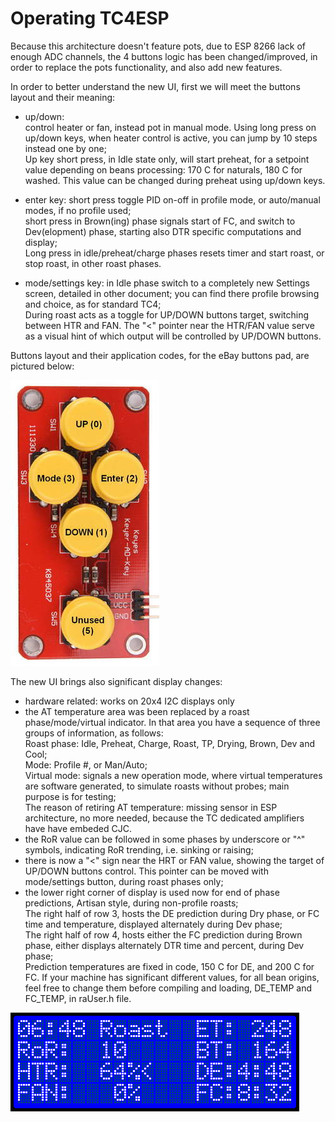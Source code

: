 Operating TC4ESP
================

Because this architecture doesn't feature pots, due to ESP 8266 lack of enough ADC channels, the 4 buttons logic has been changed/improved, in order to replace the pots functionality, and also add new features.

In order to better understand the new UI, first we will meet the buttons layout and their meaning:

- up/down:\
control heater or fan, instead pot in manual mode. Using long press on up/down keys, when heater control is active, you can jump by 10 steps instead one by one;\
Up key short press, in Idle state only, will start preheat, for a setpoint value depending on beans processing: 170 C for naturals, 180 C for washed. 
This value can be changed during preheat using up/down keys.

- enter key:
short press toggle PID on-off in profile mode, or auto/manual modes, if no profile used;\
short press in Brown(ing) phase signals start of FC, and switch to Dev(elopment) phase, starting also DTR specific computations and display;\
Long press in idle/preheat/charge phases resets timer and start roast, or stop roast, in other roast phases.

- mode/settings key: 
in Idle phase switch to a completely new Settings screen, detailed in other document; you can find there profile browsing and choice, as for standard TC4;\
During roast acts as a toggle for UP/DOWN buttons target, switching between HTR and FAN. The "<" pointer near the HTR/FAN value serve as a visual hint of which output will be controlled by UP/DOWN buttons.

Buttons layout and their application codes, for the eBay buttons pad, are pictured below:

![Buttons](screenshots/Buttons_small.jpg "TC4ESP UI")



The new UI brings also significant display changes:
- hardware related: works on 20x4 I2C displays only
- the AT temperature area was been replaced by a roast phase/mode/virtual indicator. In that area you have a sequence of three groups of information, as follows:\
Roast phase: Idle, Preheat, Charge, Roast, TP, Drying, Brown, Dev and Cool;\
Mode: Profile #, or Man/Auto;\
Virtual mode: signals a new operation mode, where virtual temperatures are software generated, to simulate roasts without probes; main purpose is for testing;\
The reason of retiring AT temperature: missing sensor in ESP architecture, no more needed, because the TC dedicated amplifiers have have embeded CJC.
- the RoR value can be followed in some phases by underscore or "^" symbols, indicating RoR trending, i.e. sinking or raising;
- there is now a "<" sign near the HRT or FAN value, showing the target of UP/DOWN buttons control. This pointer can be moved with mode/settings button, during roast phases only;
- the lower right corner of display is used now for end of phase predictions, Artisan style, during non-profile roasts;\
The right half of row 3, hosts the DE prediction during Dry phase, or FC time and temperature, displayed alternately during Dev phase;\
The right half of row 4, hosts either the FC prediction during Brown phase, either displays alternately DTR time and percent, during Dev phase;\
Prediction temperatures are fixed in code, 150 C for DE, and 200 C for FC. If your machine has significant different values, for all bean origins, feel free to change them before compiling and loading, DE_TEMP and FC_TEMP, in raUser.h file.

![TC4ESP UI](screenshots/TC4ESP-UI1.png "TC4ESP UI")

